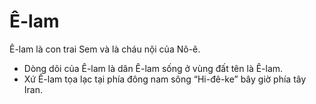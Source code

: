 # Ê-lam

Ê-lam là con trai Sem và là cháu nội của Nô-ê.
- Dòng dõi của Ê-lam là dân Ê-lam sống ở vùng đất tên là Ê-lam.
- Xứ Ê-lam tọa lạc tại phía đông nam sông “Hi-đê-ke” bây giờ phía tây Iran.

